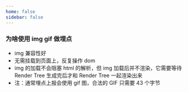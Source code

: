 ```yaml
---
home: false
sidebar: false
---
```


### 为啥使用 img gif 做埋点

- img 兼容性好
- 无需挂载到页面上，反复操作 dom
- img 的加载不会阻塞 html 的解析，但 img 加载后并不渲染，它需要等待 Render Tree 生成完后才和 Render Tree 一起渲染出来
- 注：通常埋点上报会使用 gif 图，合法的 GIF 只需要 43 个字节

###
